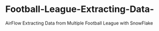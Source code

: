 # Football-League-Extracting-Data-
AirFlow Extracting Data from Multiple Football League with SnowFlake
